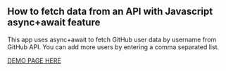 ## How to fetch data from an API with Javascript async+await feature

This app uses async+await to fetch GitHub user data by username from GitHub API.
You can add more users by entering a comma separated list.

[DEMO PAGE HERE](https://jupath.github.io/Vanilla-javascript-budget-app/)
